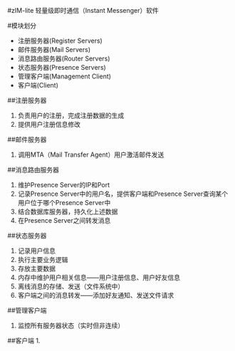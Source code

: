 #zIM-lite
轻量级即时通信（Instant Messenger）软件

#模块划分
- 注册服务器(Register Servers)
- 邮件服务器(Mail Servers)
- 消息路由服务器(Router Servers)
- 状态服务器(Presence Servers)
- 管理客户端(Management Client)
- 客户端(Client)

##注册服务器
1. 负责用户的注册，完成注册数据的生成
2. 提供用户注册信息修改

##邮件服务器
1. 调用MTA（Mail Transfer Agent）用户激活邮件发送

##消息路由服务器
1. 维护Presence Server的IP和Port
2. 记录Presence Server中的用户名，提供客户端和Presence Server查询某个用户位于哪个Presence Server中
3. 结合数据库服务器，持久化上述数据
4. 在Presence Server之间转发消息

##状态服务器
1. 记录用户信息
2. 执行主要业务逻辑
3. 存放主要数据
4. 内存中维护用户相关信息——用户注册信息、用户好友信息
5. 离线消息的存储、发送（文件系统中）
6. 客户端之间的消息转发——添加好友通知、发送文件请求

##管理客户端
1. 监控所有服务器状态（实时但非连续）

##客户端
1. 